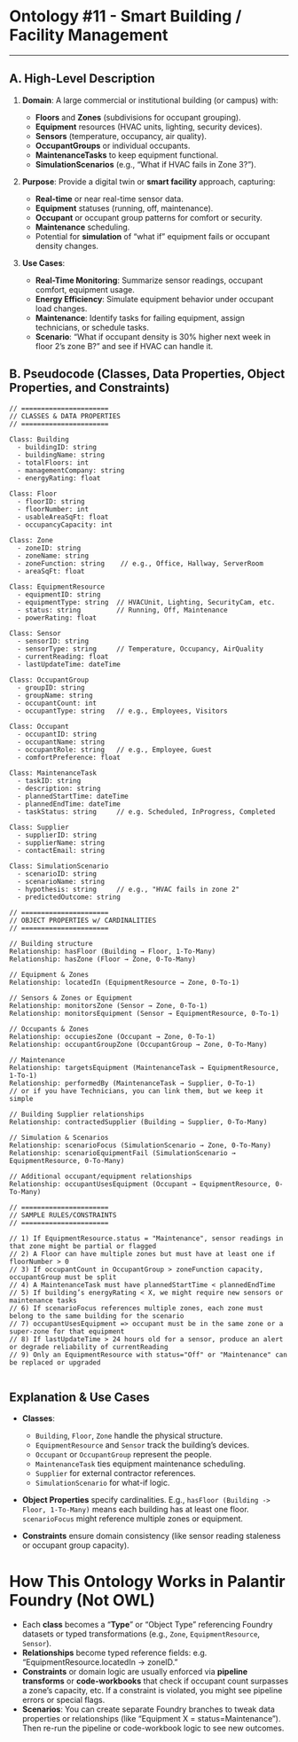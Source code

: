 # **Ontology #11** - **Smart Building / Facility Management**                       
                                    
---                                    
                                    
## A. High-Level Description                    
                    
1. **Domain**: A large commercial or institutional building (or campus) with:                    
   - **Floors** and **Zones** (subdivisions for occupant grouping).                      
   - **Equipment** resources (HVAC units, lighting, security devices).                      
   - **Sensors** (temperature, occupancy, air quality).                      
   - **OccupantGroups** or individual occupants.                      
   - **MaintenanceTasks** to keep equipment functional.                      
   - **SimulationScenarios** (e.g., “What if HVAC fails in Zone 3?”).                      
                    
2. **Purpose**: Provide a digital twin or **smart facility** approach, capturing:                    
   - **Real-time** or near real-time sensor data.                      
   - **Equipment** statuses (running, off, maintenance).                      
   - **Occupant** or occupant group patterns for comfort or security.                      
   - **Maintenance** scheduling.                      
   - Potential for **simulation** of “what if” equipment fails or occupant density changes.                    
                    
3. **Use Cases**:                    
   - **Real-Time Monitoring**: Summarize sensor readings, occupant comfort, equipment usage.                      
   - **Energy Efficiency**: Simulate equipment behavior under occupant load changes.                      
   - **Maintenance**: Identify tasks for failing equipment, assign technicians, or schedule tasks.                      
   - **Scenario**: “What if occupant density is 30% higher next week in floor 2’s zone B?” and see if HVAC can handle it.                      
                    
## B. Pseudocode (Classes, Data Properties, Object Properties, and Constraints)                    
                    
```plaintext                    
// ======================                    
// CLASSES & DATA PROPERTIES                    
// ======================                    
                    
Class: Building                    
  - buildingID: string                    
  - buildingName: string                    
  - totalFloors: int                    
  - managementCompany: string                    
  - energyRating: float                    
                    
Class: Floor                    
  - floorID: string                    
  - floorNumber: int                    
  - usableAreaSqFt: float                    
  - occupancyCapacity: int                    
                    
Class: Zone                    
  - zoneID: string                    
  - zoneName: string                    
  - zoneFunction: string    // e.g., Office, Hallway, ServerRoom                    
  - areaSqFt: float                    
                    
Class: EquipmentResource                    
  - equipmentID: string                    
  - equipmentType: string  // HVACUnit, Lighting, SecurityCam, etc.                    
  - status: string         // Running, Off, Maintenance                    
  - powerRating: float                    
                    
Class: Sensor                    
  - sensorID: string                    
  - sensorType: string     // Temperature, Occupancy, AirQuality                    
  - currentReading: float                    
  - lastUpdateTime: dateTime                    
                    
Class: OccupantGroup                    
  - groupID: string                    
  - groupName: string                    
  - occupantCount: int                    
  - occupantType: string   // e.g., Employees, Visitors                    
                    
Class: Occupant                    
  - occupantID: string                    
  - occupantName: string                    
  - occupantRole: string   // e.g., Employee, Guest                    
  - comfortPreference: float                    
                    
Class: MaintenanceTask                    
  - taskID: string                    
  - description: string                    
  - plannedStartTime: dateTime                    
  - plannedEndTime: dateTime                    
  - taskStatus: string     // e.g. Scheduled, InProgress, Completed                    
                    
Class: Supplier                    
  - supplierID: string                    
  - supplierName: string                    
  - contactEmail: string                    
                    
Class: SimulationScenario                    
  - scenarioID: string                    
  - scenarioName: string                    
  - hypothesis: string     // e.g., "HVAC fails in zone 2"                    
  - predictedOutcome: string                    
                    
// ======================                    
// OBJECT PROPERTIES w/ CARDINALITIES                    
// ======================                    
                    
// Building structure                    
Relationship: hasFloor (Building → Floor, 1-To-Many)                    
Relationship: hasZone (Floor → Zone, 0-To-Many)                    
                    
// Equipment & Zones                    
Relationship: locatedIn (EquipmentResource → Zone, 0-To-1)                    
                    
// Sensors & Zones or Equipment                    
Relationship: monitorsZone (Sensor → Zone, 0-To-1)                    
Relationship: monitorsEquipment (Sensor → EquipmentResource, 0-To-1)                    
                    
// Occupants & Zones                    
Relationship: occupiesZone (Occupant → Zone, 0-To-1)                    
Relationship: occupantGroupZone (OccupantGroup → Zone, 0-To-Many)                    
                    
// Maintenance                    
Relationship: targetsEquipment (MaintenanceTask → EquipmentResource, 1-To-1)                    
Relationship: performedBy (MaintenanceTask → Supplier, 0-To-1)                    
// or if you have Technicians, you can link them, but we keep it simple                    
                    
// Building Supplier relationships                    
Relationship: contractedSupplier (Building → Supplier, 0-To-Many)                    
                    
// Simulation & Scenarios                    
Relationship: scenarioFocus (SimulationScenario → Zone, 0-To-Many)                    
Relationship: scenarioEquipmentFail (SimulationScenario → EquipmentResource, 0-To-Many)                    
                    
// Additional occupant/equipment relationships                    
Relationship: occupantUsesEquipment (Occupant → EquipmentResource, 0-To-Many)                    
                    
// ======================                    
// SAMPLE RULES/CONSTRAINTS                    
// ======================                    
                    
// 1) If EquipmentResource.status = "Maintenance", sensor readings in that zone might be partial or flagged                    
// 2) A Floor can have multiple zones but must have at least one if floorNumber > 0                    
// 3) If occupantCount in OccupantGroup > zoneFunction capacity, occupantGroup must be split                    
// 4) A MaintenanceTask must have plannedStartTime < plannedEndTime                    
// 5) If building’s energyRating < X, we might require new sensors or maintenance tasks                    
// 6) If scenarioFocus references multiple zones, each zone must belong to the same building for the scenario                    
// 7) occupantUsesEquipment => occupant must be in the same zone or a super-zone for that equipment                    
// 8) If lastUpdateTime > 24 hours old for a sensor, produce an alert or degrade reliability of currentReading                    
// 9) Only an EquipmentResource with status="Off" or "Maintenance" can be replaced or upgraded                    
                    
```                    
                    
## Explanation & Use Cases                    
                    
- **Classes**:                     
  - `Building`, `Floor`, `Zone` handle the physical structure.                      
  - `EquipmentResource` and `Sensor` track the building’s devices.                      
  - `Occupant` or `OccupantGroup` represent the people.                      
  - `MaintenanceTask` ties equipment maintenance scheduling.                      
  - `Supplier` for external contractor references.                      
  - `SimulationScenario` for what-if logic.                    
                    
- **Object Properties** specify cardinalities. E.g., `hasFloor (Building -> Floor, 1-To-Many)` means each building has at least one floor. `scenarioFocus` might reference multiple zones or equipment.                      
- **Constraints** ensure domain consistency (like sensor reading staleness or occupant group capacity).          
          
          
          
# How This Ontology Works in Palantir Foundry (Not OWL)          
          
- Each **class** becomes a “**Type**” or “Object Type” referencing Foundry datasets or typed transformations (e.g., `Zone`, `EquipmentResource`, `Sensor`).            
- **Relationships** become typed reference fields: e.g. “EquipmentResource.locatedIn -> zoneID.”            
- **Constraints** or domain logic are usually enforced via **pipeline transforms** or **code-workbooks** that check if occupant count surpasses a zone’s capacity, etc. If a constraint is violated, you might see pipeline errors or special flags.            
- **Scenarios**: You can create separate Foundry branches to tweak data properties or relationships (like “Equipment X = status=Maintenance”). Then re-run the pipeline or code-workbook logic to see new outcomes.          
          
          
          

